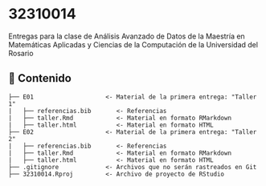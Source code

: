 # 32310014

Entregas para la clase de Análisis Avanzado de Datos de la Maestría en Matemáticas Aplicadas y Ciencias de la Computación de la Universidad del Rosario

## 📂 Contenido

```{}
├── E01                    <- Material de la primera entrega: "Taller 1"
|   ├── referencias.bib       <- Referencias
|   ├── taller.Rmd            <- Material en formato RMarkdown
|   ├── taller.html           <- Material en formato HTML
├── E02                    <- Material de la primera entrega: "Taller 2"
|   ├── referencias.bib       <- Referencias
|   ├── taller.Rmd            <- Material en formato RMarkdown
|   ├── taller.html           <- Material en formato HTML
├── .gitignore             <- Archivos que no serán rastreados en Git
├── 32310014.Rproj         <- Archivo de proyecto de RStudio
```
